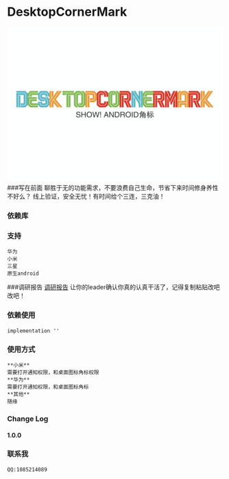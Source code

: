 # DesktopCornerMark

![Image text](https://github.com/nuonuoOkami/images/blob/main/DesktopCornerMark.png)
###写在前面
    聊胜于无的功能需求，不要浪费自己生命，节省下来时间修身养性不好么？
    线上验证，安全无忧！有时间给个三连，三克油！
### 依赖库

### 支持
    华为
    小米
    三星
    原生android
###调研报告
    [调研报告](https://www.jianshu.com/p/b09c0a1fb540)
     让你的leader确认你真的认真干活了，记得复制粘贴改吧改吧！

### 依赖使用

    implementation ''

### 使用方式
    **小米**
    需要打开通知权限，和桌面图标角标权限
    **华为**
    需要打开通知权限，和桌面图标角标
    **其他**
    随缘

### Change Log

#### 1.0.0

### 联系我

    QQ:1085214089
    
    
    

